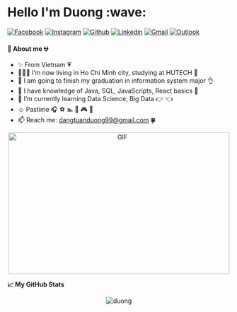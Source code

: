 
<h1>Hello I'm Duong :wave: </h1>

[![Facebook](https://img.shields.io/badge/Facebook-FB-blue)](https://www.facebook.com/duong.dang.301199/)
[![Instagram](https://img.shields.io/badge/-Instagram-c13584?style=flat&labelColor=c13584&logo=instagram&logoColor=white)](https://www.instagram.com/aloduongday_/)
[![Github](https://img.shields.io/badge/-Github-000?style=flat&logo=Github&logoColor=white)](https://github.com/Miracle30)
[![Linkedin](https://img.shields.io/badge/-LinkedIn-blue?style=flat&logo=Linkedin&logoColor=white)](https://www.linkedin.com/in/rustic3011/)
[![Gmail](https://img.shields.io/badge/-Gmail-c14438?style=flat&logo=Gmail&logoColor=white)](mailto:dangtuanduong99@gmail.com)
[![Outlook](https://img.shields.io/badge/-Outlook-0078D4?style=flat&logo=Microsoft-Outlook&logoColor=white)](mailto:endless3011@outlook.com)
&nbsp;

**:eyes: About me :ophiuchus:**
- :sparkles: From Vietnam :heartpulse:
- 👨🏽‍💻 I’m now living in Ho Chi Minh city, studying at HUTECH :school: 
- :palm_tree: I am going to finish my graduation in information system major :ok_hand: 
- :owl: I have knowledge of Java, SQL, JavaScripts, React basics :penguin:
- 🌱 I’m currently learning Data Science, Big Data :point_right: :point_left:
- :relaxed: Pastime :headphones: :soccer: :swimmer: :8ball: :video_game: :beers:
- 📫 Reach me: dangtuanduong99@gmail.com  :four_leaf_clover:
<!-- - 📝 [Resume]() -->

<p align="center"> <img alt="GIF" src="https://github.com/abhisheknaiidu/abhisheknaiidu/blob/master/code.gif?raw=true" width="500" height="320" />

**📈 My GitHub Stats**
<p align="center"> <img src="https://github-readme-stats.vercel.app/api?username=Miracle30&show_icons=true&theme=maroongold" alt="duong" />
  
 <!--
**Miracle30/Miracle30** is a ✨ _special_ ✨ repository because its `README.md` (this file) appears on your GitHub profile.
### Hi there 👋
Here are some ideas to get you started:
- 🔭 I’m currently working on ...
- 🌱 I’m currently learning ...
- 👯 I’m looking to collaborate on ...
- 🤔 I’m looking for help with ...
- 💬 Ask me about ...
- 📫 How to reach me: ...
- 😄 Pronouns: ...
- ⚡ Fun fact: ...
-->
